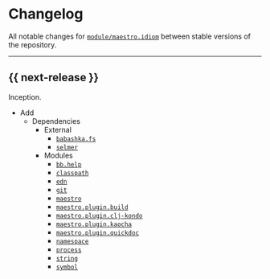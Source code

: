 # Changelog

All notable changes for [`module/maestro.idiom`](../) between stable versions of the
repository.


---


## {{ next-release }}

Inception.

- Add
    - Dependencies
        - External
            - [`babashka.fs`]
            - [`selmer`]
        - Modules
            - [`bb.help`]
            - [`classpath`]
            - [`edn`]
            - [`git`]
            - [`maestro`]
            - [`maestro.plugin.build`]
            - [`maestro.plugin.clj-kondo`]
            - [`maestro.plugin.kaocha`]
            - [`maestro.plugin.quickdoc`]
            - [`namespace`]
            - [`process`]
            - [`string`]
            - [`symbol`]




<!--- Links -->


[`babashka.fs`]:              https://github.com/babashka/fs
[`bb.help`]:                  ../bb.help
[`classpath`]:                ../classpath
[`edn`]:                      ../edn
[`git`]:                      ../git
[`maestro.plugin.build`]:     ../maestro.plugin.build
[`maestro.plugin.clj-kondo`]: ../maestro.plugin.clj-kondo
[`maestro.plugin.kaocha`]:    ../maestro.plugin.kaocha
[`maestro.plugin.quickdoc`]:  ../maestro.plugin.quickdoc
[`maestro`]:                  ../maestro
[`namespace`]:                ../namespace
[`process`]:                  ../process
[`selmer`]:                   https://github.com/yogthos/selmer
[`string`]:                   ../string
[`symbol`]:                   ../symbol
